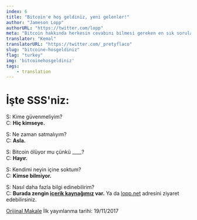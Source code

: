 ```yaml
---
index: 6
title: "Bitcoin'e hoş geldiniz, yeni gelenler!"
author: "Jameson Lopp"
authorURL: "https://twitter.com/lopp"
meta: "Bitcoin hakkında herkesin cevabını bilmesi gereken en sık sorulan sorular."
translator: "Kemal"
translatorURL: "https://twitter.com/_pretyflaco"
slug: "bitcoine-hosgeldiniz"
flag: "turkey"
img: 'bitcoinehosgeldiniz'
tags:
    - translation
---
```


# İşte SSS'niz:

S: Kime güvenmeliyim? <br>
C: **Hiç kimseye.**


S: Ne zaman satmalıyım? <br>
C: **Asla.**


S: Bitcoin ölüyor mu çünkü ____? <br>
C: **Hayır.**

S: Kendimi neyin içine soktum? <br>
C: **Kimse bilmiyor.**


S: Nasıl daha fazla bilgi edinebilirim? <br>
C: **Burada zengin [içerik kaynağımız](https://www.yirmibir.org/blog) var.** Ya da [lopp.net](https://lopp.net) adresini ziyaret edebilirsiniz.


[Orijinal Makale](https://twitter.com/lopp/status/932350908461133825?s=20)
İlk yayınlanma tarihi: 19/11/2017 
